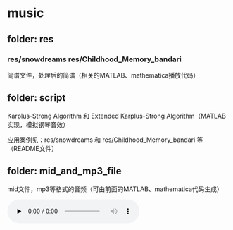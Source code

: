 # music

## folder: res

### res/snowdreams res/Childhood_Memory_bandari
简谱文件，处理后的简谱（相关的MATLAB、mathematica播放代码）

## folder: script
Karplus-Strong Algorithm 和 Extended Karplus-Strong Algorithm（MATLAB实现，模拟钢琴音效）

应用案例见：res/snowdreams 和 res/Childhood_Memory_bandari 等（README文件）

## folder: mid_and_mp3_file
mid文件，mp3等格式的音频（可由前面的MATLAB、mathematica代码生成）

<audio id="audio" controls="" preload="none">
  <source id="mp3" src="mid_and_mp3_file/snowdreams_mat_eks.flac">
</audio>
